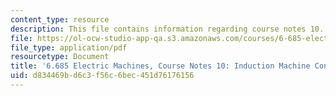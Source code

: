 ```yaml
---
content_type: resource
description: This file contains information regarding course notes 10.
file: https://ol-ocw-studio-app-qa.s3.amazonaws.com/courses/6-685-electric-machines-fall-2013/d834469bd6c3f56c6bec451d76176156_MIT6_685F13_chapter10.pdf
file_type: application/pdf
resourcetype: Document
title: '6.685 Electric Machines, Course Notes 10: Induction Machine Control and Simulation'
uid: d834469b-d6c3-f56c-6bec-451d76176156
---
```


